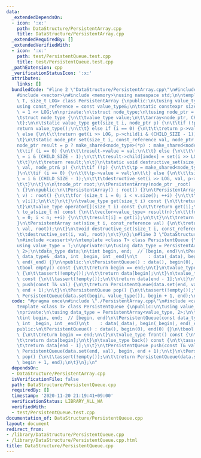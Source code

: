 ```yaml
---
data:
  _extendedDependsOn:
  - icon: ':x:'
    path: DataStructure/PersistentArray.cpp
    title: DataStructure/PersistentArray.cpp
  _extendedRequiredBy: []
  _extendedVerifiedWith:
  - icon: ':x:'
    path: test/PersistentQueue.test.cpp
    title: test/PersistentQueue.test.cpp
  _pathExtension: cpp
  _verificationStatusIcon: ':x:'
  attributes:
    links: []
  bundledCode: "#line 2 \"DataStructure/PersistentArray.cpp\"\n#include <array>\n\
    #include <vector>\n#include <memory>\nusing namespace std;\n\ntemplate <class\
    \ T, size_t LOG> class PersistentArray {\npublic:\n\tusing value_type = T;\n\t\
    using const_reference = const value_type&;\n\tstatic constexpr size_t CHILD_SIZE\
    \ = 1 << LOG;\n\nprivate:\n\tstruct node_type;\n\tusing node_ptr = shared_ptr<node_type>;\n\
    \tstruct node_type {\n\t\tvalue_type value;\n\t\tarray<node_ptr, CHILD_SIZE> child;\n\
    \t};\n\n\tstatic value_type get(size_t i, node_ptr p) {\n\t\tif (!p) {\n\t\t\t\
    return value_type();\n\t\t} else if (i == 0) {\n\t\t\treturn p->value;\n\t\t}\
    \ else {\n\t\t\treturn get(i >> LOG, p->child[i & (CHILD_SIZE - 1)]);\n\t\t}\n\
    \t}\n\tstatic node_ptr set(size_t i, const_reference val, node_ptr p) {\n\t\t\
    node_ptr result = p ? make_shared<node_type>(*p) : make_shared<node_type>();\n\
    \t\tif (i == 0) {\n\t\t\tresult->value = val;\n\t\t} else {\n\t\t\tsize_t index\
    \ = i & (CHILD_SIZE - 1);\n\t\t\tresult->child[index] = set(i >> LOG, val, result->child[index]);\n\
    \t\t}\n\t\treturn result;\n\t}\n\tstatic void destructive_set(size_t i, const_reference\
    \ val, node_ptr& p) {\n\t\tif (!p) {\n\t\t\tp = make_shared<node_type>();\n\t\t\
    }\n\t\tif (i == 0) {\n\t\t\tp->value = val;\n\t\t} else {\n\t\t\tsize_t index\
    \ = i & (CHILD_SIZE - 1);\n\t\t\tdestructive_set(i >> LOG, val, p->child[index]);\n\
    \t\t}\n\t}\n\n\tnode_ptr root;\n\tPersistentArray(node_ptr _root) : root(_root)\
    \ {}\n\npublic:\n\tPersistentArray() : root() {}\n\tPersistentArray(const vector<value_type>&\
    \ v) : root() {\n\t\tfor (size_t i = 0; i < v.size(); ++i) {\n\t\t\tdestructive_set(i,\
    \ v[i]);\n\t\t}\n\t}\n\tvalue_type get(size_t i) const {\n\t\treturn get(i, root);\n\
    \t}\n\tvalue_type operator[](size_t i) const {\n\t\treturn get(i);\n\t}\n\tvector<value_type>\
    \ to_a(size_t n) const {\n\t\tvector<value_type> result(n);\n\t\tfor (size_t i\
    \ = 0; i < n; ++i) {\n\t\t\tresult[i] = get(i);\n\t\t}\n\t\treturn result;\n\t\
    }\n\tPersistentArray set(size_t i, const_reference val) {\n\t\treturn PersistentArray(set(i,\
    \ val, root));\n\t}\n\tvoid destructive_set(size_t i, const_reference val) {\n\
    \t\tdestructive_set(i, val, root);\n\t}\n};\n#line 3 \"DataStructure/PersistentQueue.cpp\"\
    \n#include <cassert>\n\ntemplate <class T> class PersistentQueue {\npublic:\n\t\
    using value_type = T;\n\nprivate:\n\tusing data_type = PersistentArray<value_type,\
    \ 2>;\n\tdata_type data;\n\tint begin, end;  // [begin, end)\n\tPersistentQueue(const\
    \ data_type& _data, int _begin, int _end)\n\t    : data(_data), begin(_begin),\
    \ end(_end) {}\n\npublic:\n\tPersistentQueue() : data(), begin(0), end(0) {}\n\
    \tbool empty() const {\n\t\treturn begin == end;\n\t}\n\tvalue_type front() const\
    \ {\n\t\tassert(!empty());\n\t\treturn data[begin];\n\t}\n\tvalue_type back()\
    \ const {\n\t\tassert(!empty());\n\t\treturn data[end - 1];\n\t}\n\tPersistentQueue\
    \ push(const T& val) {\n\t\treturn PersistentQueue(data.set(end, val), begin,\
    \ end + 1);\n\t}\n\tPersistentQueue pop() {\n\t\tassert(!empty());\n\t\treturn\
    \ PersistentQueue(data.set(begin, value_type()), begin + 1, end);\n\t}\n};\n"
  code: "#pragma once\n#include \"./PersistentArray.cpp\"\n#include <cassert>\n\n\
    template <class T> class PersistentQueue {\npublic:\n\tusing value_type = T;\n\
    \nprivate:\n\tusing data_type = PersistentArray<value_type, 2>;\n\tdata_type data;\n\
    \tint begin, end;  // [begin, end)\n\tPersistentQueue(const data_type& _data,\
    \ int _begin, int _end)\n\t    : data(_data), begin(_begin), end(_end) {}\n\n\
    public:\n\tPersistentQueue() : data(), begin(0), end(0) {}\n\tbool empty() const\
    \ {\n\t\treturn begin == end;\n\t}\n\tvalue_type front() const {\n\t\tassert(!empty());\n\
    \t\treturn data[begin];\n\t}\n\tvalue_type back() const {\n\t\tassert(!empty());\n\
    \t\treturn data[end - 1];\n\t}\n\tPersistentQueue push(const T& val) {\n\t\treturn\
    \ PersistentQueue(data.set(end, val), begin, end + 1);\n\t}\n\tPersistentQueue\
    \ pop() {\n\t\tassert(!empty());\n\t\treturn PersistentQueue(data.set(begin, value_type()),\
    \ begin + 1, end);\n\t}\n};\n"
  dependsOn:
  - DataStructure/PersistentArray.cpp
  isVerificationFile: false
  path: DataStructure/PersistentQueue.cpp
  requiredBy: []
  timestamp: '2020-11-20 21:19:41+09:00'
  verificationStatus: LIBRARY_ALL_WA
  verifiedWith:
  - test/PersistentQueue.test.cpp
documentation_of: DataStructure/PersistentQueue.cpp
layout: document
redirect_from:
- /library/DataStructure/PersistentQueue.cpp
- /library/DataStructure/PersistentQueue.cpp.html
title: DataStructure/PersistentQueue.cpp
---
```

